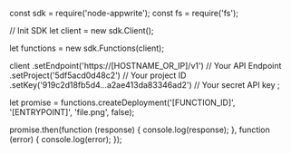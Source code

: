 const sdk = require('node-appwrite');
const fs = require('fs');

// Init SDK
let client = new sdk.Client();

let functions = new sdk.Functions(client);

client
    .setEndpoint('https://[HOSTNAME_OR_IP]/v1') // Your API Endpoint
    .setProject('5df5acd0d48c2') // Your project ID
    .setKey('919c2d18fb5d4...a2ae413da83346ad2') // Your secret API key
;

let promise = functions.createDeployment('[FUNCTION_ID]', '[ENTRYPOINT]', 'file.png', false);

promise.then(function (response) {
    console.log(response);
}, function (error) {
    console.log(error);
});